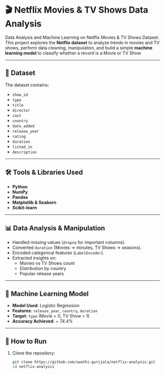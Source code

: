 # 🎬 Netflix Movies & TV Shows Data Analysis
Data Analysis and Machine Learning on Netflix Movies & TV Shows Dataset.
This project explores the **Netflix dataset** to analyze trends in movies and TV shows, perform data cleaning, manipulation, and build a simple **machine learning model** to classify whether a record is a Movie or TV Show.

---

## 📂 Dataset
The dataset contains:
- `show_id`
- `type`
- `title`
- `director`
- `cast`
- `country`
- `date_added`
- `release_year`
- `rating`
- `duration`
- `listed_in`
- `description`

---

## 🛠️ Tools & Libraries Used
- **Python**
- **NumPy**
- **Pandas**
- **Matplotlib & Seaborn**
- **Scikit-learn**

---

## 📊 Data Analysis & Manipulation
- Handled missing values (`dropna` for important columns).
- Converted `duration` (Movies → minutes, TV Shows → seasons).
- Encoded categorical features (`LabelEncoder`).
- Extracted insights on:
  - Movies vs TV Shows count
  - Distribution by country
  - Popular release years

---

## 🤖 Machine Learning Model
- **Model Used**: Logistic Regression  
- **Features**: `release_year`, `country`, `duration`  
- **Target**: `type` (Movie = 0, TV Show = 1)  
- **Accuracy Achieved**: ~ *74.4%*  

---

## 🚀 How to Run
1. Clone the repository:
   ```bash
   git clone https://github.com/swathi-gurijala/netflix-analysis.git
   cd netflix-analysis

